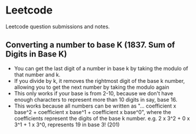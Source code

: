 # Leetcode
Leetcode question submissions and notes.

## Converting a number to base K (1837. Sum of Digits in Base K)
- You can get the last digit of a number in base k by taking the modulo of that number and k.
- If you divide by k, it removes the rightmost digit of the base k number, allowing you to get the next number by taking the modulo again
- This only works if your base is from 2-10, because we don't have enough characters to represent more than 10 digits in say, base 16.
- This works because all numbers can be written as "... coefficient x base^2 + coefficient x base^1 + coefficient x base^0", where the coefficients represent the digits of the base k number.
e.g. 2 x 3^2 + 0 x 3^1 + 1 x 3^0, represents 19 in base 3! (201)
